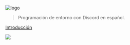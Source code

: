 ![logo](https://i.imgur.com/IfPahSm.png ':no-zoom')
> Programación de entorno con Discord en español.

[Introducción](#introducci%c3%b3n)

<!-- background image -->

![](https://78.media.tumblr.com/4a3b008801798b91d89f8d68d2105a50/tumblr_oxsd3dr1Na1r5mt4oo1_500.gif)


